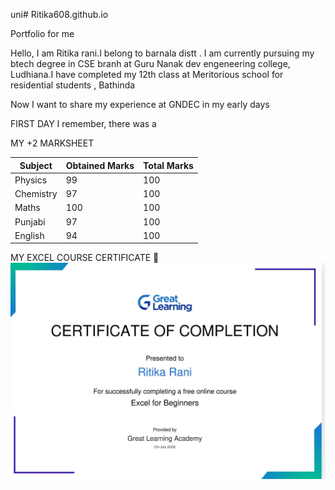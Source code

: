 uni# Ritika608.github.io

Portfolio for me

Hello, I am Ritika rani.I belong to barnala distt . I am currently pursuing my btech degree in CSE branh at Guru Nanak dev engeneering college, Ludhiana.I have completed my 12th class at Meritorious school for residential students , Bathinda

Now I want to share my experience at GNDEC in my early days

FIRST DAY
I remember, there was a 

MY +2 MARKSHEET

|Subject|Obtained Marks|Total Marks|
|-------|--------------|-----------|
|Physics|99            |100        |
|Chemistry|97|100|
|Maths| 100  | 100|
|Punjabi|97|100|
|English|94|100|

MY EXCEL COURSE CERTIFICATE 🥰
![Excel certificate](Screenshot_2024-07-22-16-42-41-58_40deb401b9ffe8e1df2f1cc5ba480b12.jpg)
